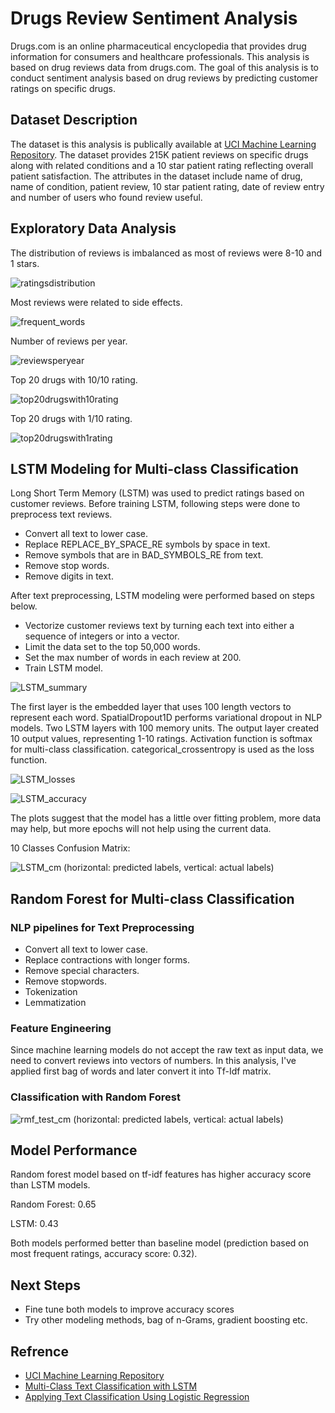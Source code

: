 # Drugs Review Sentiment Analysis
Drugs.com is an online pharmaceutical encyclopedia that provides drug information for consumers and healthcare professionals. This analysis is based on drug reviews data from drugs.com. The goal of this analysis is to conduct sentiment analysis based on drug reviews by predicting customer ratings on specific drugs. 

## Dataset Description

The dataset is this analysis is publically available at [UCI Machine Learning Repository](https://archive.ics.uci.edu/ml/datasets/Drug+Review+Dataset+%28Drugs.com%29). The dataset provides 215K patient reviews on specific drugs along with related conditions and a 10 star patient rating reflecting overall patient satisfaction. The attributes in the dataset include name of drug, name of condition, patient review, 10 star patient rating, date of review entry and number of users who found review useful.  

## Exploratory Data Analysis

The distribution of reviews is imbalanced as most of reviews were 8-10 and 1 stars. 

![ratingsdistribution](https://user-images.githubusercontent.com/26207455/116010209-a5a6c600-a5eb-11eb-82e5-ac4f16743cbd.png)


Most reviews were related to side effects. 

![frequent_words](https://user-images.githubusercontent.com/26207455/116010932-fcae9a00-a5ef-11eb-87c0-4ff458293660.png)


Number of reviews per year. 

![reviewsperyear](https://user-images.githubusercontent.com/26207455/116010733-dccaa680-a5ee-11eb-8f88-44483e1af988.png)

Top 20 drugs with 10/10 rating.

![top20drugswith10rating](https://user-images.githubusercontent.com/26207455/116010818-7003dc00-a5ef-11eb-82b3-96e77a5aa411.png)


Top 20 drugs with 1/10 rating.

![top20drugswith1rating](https://user-images.githubusercontent.com/26207455/116010847-91fd5e80-a5ef-11eb-8087-aac64418abc2.png)


## LSTM Modeling for Multi-class Classification

Long Short Term Memory (LSTM) was used to predict ratings based on customer reviews. Before training LSTM, following steps were done to preprocess text reviews.
* Convert all text to lower case.
* Replace REPLACE_BY_SPACE_RE symbols by space in text.
* Remove symbols that are in BAD_SYMBOLS_RE from text.
* Remove stop words.
* Remove digits in text.

After text preprocessing, LSTM modeling were performed based on steps below.
* Vectorize customer reviews text by turning each text into either a sequence of integers or into a vector.
* Limit the data set to the top 50,000 words.
* Set the max number of words in each review at 200.  
* Train LSTM model.

![LSTM_summary](https://user-images.githubusercontent.com/26207455/116011098-24523200-a5f1-11eb-80cc-88df55e09c95.png)

The first layer is the embedded layer that uses 100 length vectors to represent each word. SpatialDropout1D performs variational dropout in NLP models. Two LSTM layers with 100 memory units. The output layer created 10 output values, representing 1-10 ratings. Activation function is softmax for multi-class classification. categorical_crossentropy is used as the loss function. 

![LSTM_losses](https://user-images.githubusercontent.com/26207455/116011445-1e5d5080-a5f3-11eb-9bc1-c46f77ebe8a2.png)

![LSTM_accuracy](https://user-images.githubusercontent.com/26207455/116011447-23220480-a5f3-11eb-8ef7-a94f643789b9.png)

The plots suggest that the model has a little over fitting problem, more data may help, but more epochs will not help using the current data. 

10 Classes Confusion Matrix: 

![LSTM_cm](https://user-images.githubusercontent.com/26207455/116011543-90359a00-a5f3-11eb-8b0c-cd9a053a0d84.png)
(horizontal: predicted labels, vertical: actual labels)

## Random Forest for Multi-class Classification

### NLP pipelines for Text Preprocessing
* Convert all text to lower case.
* Replace contractions with longer forms.
* Remove special characters.
* Remove stopwords.
* Tokenization
* Lemmatization

### Feature Engineering
Since machine learning models do not accept the raw text as input data, we need to convert reviews into vectors of numbers. In this analysis, I've applied first bag of words and later convert it into Tf-Idf matrix. 

### Classification with Random Forest

![rmf_test_cm](https://user-images.githubusercontent.com/26207455/116012040-2074de80-a5f6-11eb-9b43-760b7efb5831.png)
(horizontal: predicted labels, vertical: actual labels)

## Model Performance

Random forest model based on tf-idf features has higher accuracy score than LSTM models.

Random Forest: 0.65

LSTM: 0.43

Both models performed better than baseline model (prediction based on most frequent ratings, accuracy score: 0.32). 


## Next Steps
* Fine tune both models to improve accuracy scores
* Try other modeling methods, bag of n-Grams, gradient boosting etc. 

## Refrence
* [UCI Machine Learning Repository](https://archive.ics.uci.edu/ml/datasets/Drug+Review+Dataset+%28Drugs.com%29)
* [Multi-Class Text Classification with LSTM](https://towardsdatascience.com/multi-class-text-classification-with-lstm-1590bee1bd17)
* [Applying Text Classification Using Logistic Regression](https://medium.com/analytics-vidhya/applying-text-classification-using-logistic-regression-a-comparison-between-bow-and-tf-idf-1f1ed1b83640)

